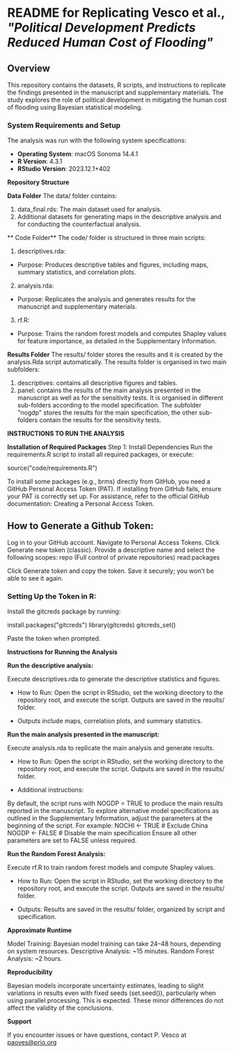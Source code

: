 
# README for Replicating Vesco et al., *"Political Development Predicts Reduced Human Cost of Flooding"*

## Overview

This repository contains the datasets, R scripts, and instructions to replicate the findings presented in the manuscript and supplementary materials. 
The study explores the role of political development in mitigating the human cost of flooding using Bayesian statistical modeling.

### System Requirements and Setup

The analysis was run with the following system specifications: 

- **Operating System**: macOS Sonoma 14.4.1
- **R Version**: 4.3.1
- **RStudio Version**: 2023.12.1+402


**Repository Structure** 


**Data Folder**
The data/ folder contains:

1. data_final.rds: The main dataset used for analysis.
2. Additional datasets for generating maps in the descriptive analysis and for conducting the counterfactual analysis.

** Code Folder** 
The code/ folder is structured in three main scripts:

1. descriptives.rda:

- Purpose: Produces descriptive tables and figures, including maps, summary statistics, and correlation plots.

2. analysis.rda:

- Purpose: Replicates the analysis and generates results for the manuscript and supplementary materials.

3. rf.R:

- Purpose: Trains the random forest models and computes Shapley values for feature importance, as detailed in the Supplementary Information.

**Results Folder** 
The results/ folder stores the results and it is created by the analysis.Rda script automatically. The results folder is organised in two main subfolders:

1. descriptives: contains all descriptive figures and tables. 
2. panel: contains the results of the main analysis presented in the manuscript as well as for the sensitivity tests. It is organised in different sub-folders according to the model specification. The subfolder "nogdp" stores the results for the main specification, the other sub-folders contain the results for the sensitivity tests.


**INSTRUCTIONS TO RUN THE ANALYSIS**

**Installation of Required Packages**
Step 1: Install Dependencies
Run the requirements.R script to install all required packages, or execute:

source("code/requirements.R")


To install some packages (e.g., brms) directly from GitHub, you need a GitHub Personal Access Token (PAT). If installing from GitHub fails, ensure your PAT is correctly set up.
For assistance, refer to the official GitHub documentation: Creating a Personal Access Token.


## How to Generate a Github Token:

Log in to your GitHub account.
Navigate to Personal Access Tokens.
Click Generate new token (classic).
Provide a descriptive name and select the following scopes:
repo (Full control of private repositories)
read:packages

Click Generate token and copy the token. 
Save it securely; you won’t be able to see it again.

### Setting Up the Token in R:
Install the gitcreds package by running:

install.packages("gitcreds")
library(gitcreds)
gitcreds_set()

Paste the token when prompted.


**Instructions for Running the Analysis**

**Run the descriptive analysis:**

Execute descriptives.rda to generate the descriptive statistics and figures.
- How to Run: Open the script in RStudio, set the working directory to the repository root, and execute the script. Outputs are saved in the results/ folder.

- Outputs include maps, correlation plots, and summary statistics.

**Run the main analysis presented in the manuscript:**

Execute analysis.rda to replicate the main analysis and generate results.

- How to Run: Open the script in RStudio, set the working directory to the repository root, and execute the script. Outputs are saved in the results/ folder.

- Additional instructions:

By default, the script runs with NOGDP = TRUE to produce the main results reported in the manuscript. To explore alternative model specifications as outlined in the Supplementary Information, adjust the parameters at the beginning of the script. For example:
NOCHI <- TRUE  # Exclude China
NOGDP <- FALSE  # Disable the main specification
Ensure all other parameters are set to FALSE unless required.


**Run the Random Forest Analysis:**

Execute rf.R to train random forest models and compute Shapley values.

- How to Run: Open the script in RStudio, set the working directory to the repository root, and execute the script. Outputs are saved in the results/ folder.

- Outputs: Results are saved in the results/ folder, organized by script and specification.

**Approximate Runtime**

Model Training: Bayesian model training can take 24–48 hours, depending on system resources.
Descriptive Analysis: ~15 minutes.
Random Forest Analysis: ~2 hours.

**Reproducibility**

Bayesian models incorporate uncertainty estimates, leading to slight variations in results even with fixed seeds (set.seed()), particularly when using parallel processing. This is expected. 
These minor differences do not affect the validity of the conclusions.

**Support**

If you encounter issues or have questions, contact P. Vesco at paoves@prio.org

